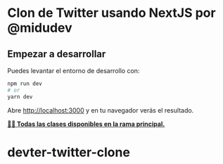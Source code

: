 # Clon de Twitter usando NextJS por @midudev

## Empezar a desarrollar

Puedes levantar el entorno de desarrollo con:

```bash
npm run dev
# or
yarn dev
```

Abre [http://localhost:3000](http://localhost:3000) y en tu navegador verás el resultado.

**[👨‍🏫 Todas las clases disponibles en la rama principal.](https://github.com/midudev/curso-nextjs-twitter-clone/blob/master/README.md)**
# devter-twitter-clone
